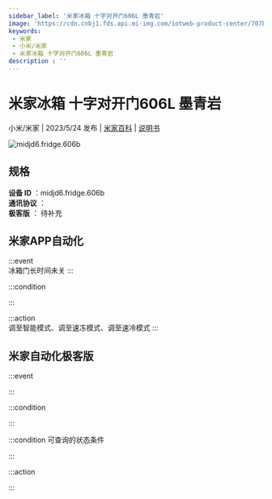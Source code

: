 ```yaml
---
sidebar_label: '米家冰箱 十字对开门606L 墨青岩'
image: 'https://cdn.cnbj1.fds.api.mi-img.com/iotweb-product-center/707bf28c9c782ac6452063a00e31aa53_1680516973409.png?GalaxyAccessKeyId=AKVGLQWBOVIRQ3XLEW&Expires=9223372036854775807&Signature=Xm2uJZ1X3tEc2MvkRZW12zDTfcE='
keywords: 
 - 米家
 - 小米/米家
 - 米家冰箱 十字对开门606L 墨青岩
description : ''
---
```

# 米家冰箱 十字对开门606L 墨青岩

小米/米家 | 2023/5/24 发布 | [米家百科](https://home.mi.com/webapp/content/baike/product/index.html?model=midjd6.fridge.606b) | [说明书](https://home.mi.com/views/introduction.html?model=midjd6.fridge.606b&region=cn)

![midjd6.fridge.606b](https://cdn.cnbj1.fds.api.mi-img.com/iotweb-product-center/707bf28c9c782ac6452063a00e31aa53_1680516973409.png?GalaxyAccessKeyId=AKVGLQWBOVIRQ3XLEW&Expires=9223372036854775807&Signature=Xm2uJZ1X3tEc2MvkRZW12zDTfcE=)

## 规格  
> 
**设备 ID** ：midjd6.fridge.606b  
**通讯协议** ：  
**极客版**  ： 待补充 


## 米家APP自动化  

:::event  
冰箱门长时间未关
:::

:::condition  

:::

:::action   
调至智能模式、调至速冻模式、调至速冷模式
:::

## 米家自动化极客版  

:::event  

:::

:::condition  

:::

:::condition 可查询的状态条件  

:::

:::action  

:::

        
